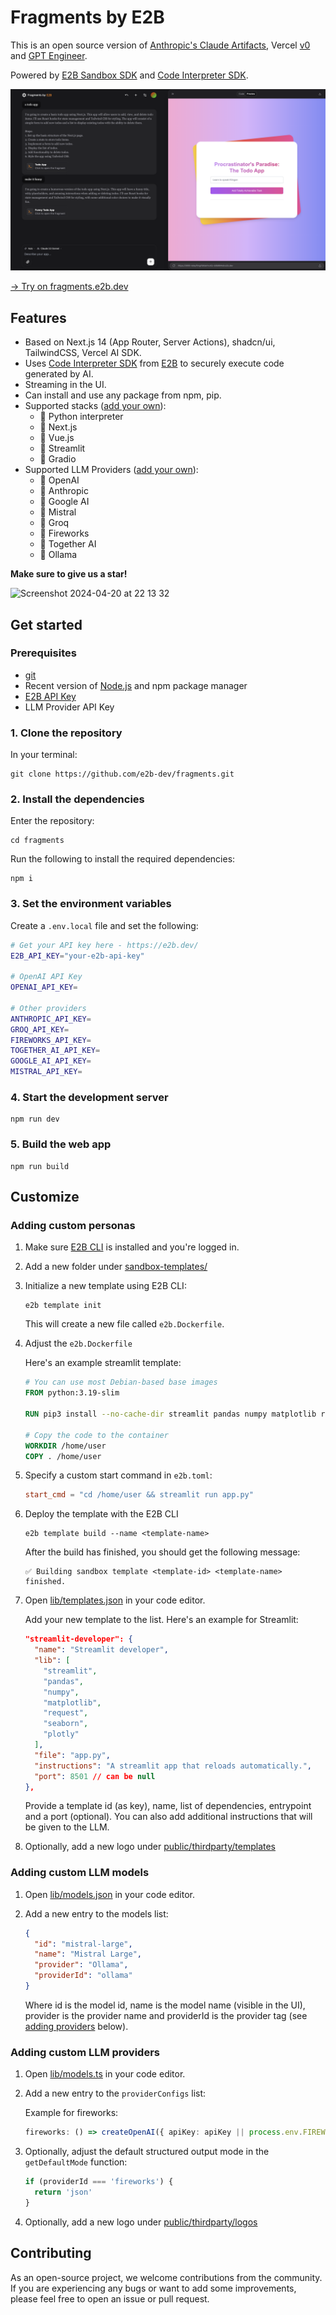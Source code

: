 # Fragments by E2B

This is an open source version of [Anthropic's Claude Artifacts](https://www.anthropic.com/news/claude-3-5-sonnet), Vercel [v0](https://v0.dev) and [GPT Engineer](https://gptengineer.app).

Powered by [E2B Sandbox SDK](https://github.com/e2b-dev/e2b) and [Code Interpreter SDK](https://github.com/e2b-dev/code-interpreter).

![Preview](preview.png)

[→ Try on fragments.e2b.dev](https://fragments.e2b.dev)

## Features

- Based on Next.js 14 (App Router, Server Actions), shadcn/ui, TailwindCSS, Vercel AI SDK.
- Uses [Code Interpreter SDK](https://github.com/e2b-dev/code-interpreter) from [E2B](https://e2b.dev) to securely execute code generated by AI.
- Streaming in the UI.
- Can install and use any package from npm, pip.
- Supported stacks ([add your own](#adding-custom-personas)):
  - 🔸 Python interpreter
  - 🔸 Next.js
  - 🔸 Vue.js
  - 🔸 Streamlit
  - 🔸 Gradio
- Supported LLM Providers ([add your own](#adding-custom-llm-models)):
  - 🔸 OpenAI
  - 🔸 Anthropic
  - 🔸 Google AI
  - 🔸 Mistral
  - 🔸 Groq
  - 🔸 Fireworks
  - 🔸 Together AI
  - 🔸 Ollama

**Make sure to give us a star!**

<img width="165" alt="Screenshot 2024-04-20 at 22 13 32" src="https://github.com/mishushakov/llm-scraper/assets/10400064/11e2a79f-a835-48c4-9f85-5c104ca7bb49">

## Get started

### Prerequisites

- [git](https://git-scm.com)
- Recent version of [Node.js](https://nodejs.org) and npm package manager
- [E2B API Key](https://e2b.dev)
- LLM Provider API Key

### 1. Clone the repository

In your terminal:

```
git clone https://github.com/e2b-dev/fragments.git
```

### 2. Install the dependencies

Enter the repository:

```
cd fragments
```

Run the following to install the required dependencies:

```
npm i
```

### 3. Set the environment variables

Create a `.env.local` file and set the following:

```sh
# Get your API key here - https://e2b.dev/
E2B_API_KEY="your-e2b-api-key"

# OpenAI API Key
OPENAI_API_KEY=

# Other providers
ANTHROPIC_API_KEY=
GROQ_API_KEY=
FIREWORKS_API_KEY=
TOGETHER_AI_API_KEY=
GOOGLE_AI_API_KEY=
MISTRAL_API_KEY=
```

### 4. Start the development server

```
npm run dev
```

### 5. Build the web app

```
npm run build
```

## Customize

### Adding custom personas

1. Make sure [E2B CLI](https://e2b.dev/docs/cli/installation) is installed and you're logged in.

2. Add a new folder under [sandbox-templates/](sandbox-templates/)

3. Initialize a new template using E2B CLI:

    ```
    e2b template init
    ```

    This will create a new file called `e2b.Dockerfile`.

4. Adjust the `e2b.Dockerfile`

    Here's an example streamlit template:

    ```Dockerfile
    # You can use most Debian-based base images
    FROM python:3.19-slim

    RUN pip3 install --no-cache-dir streamlit pandas numpy matplotlib requests seaborn plotly

    # Copy the code to the container
    WORKDIR /home/user
    COPY . /home/user
    ```

5. Specify a custom start command in `e2b.toml`:

    ```toml
    start_cmd = "cd /home/user && streamlit run app.py"
    ```

6. Deploy the template with the E2B CLI

    ```
    e2b template build --name <template-name>
    ```

    After the build has finished, you should get the following message:

    ```
    ✅ Building sandbox template <template-id> <template-name> finished.
    ```

7. Open [lib/templates.json](lib/templates.json) in your code editor.

    Add your new template to the list. Here's an example for Streamlit:

    ```json
    "streamlit-developer": {
      "name": "Streamlit developer",
      "lib": [
        "streamlit",
        "pandas",
        "numpy",
        "matplotlib",
        "request",
        "seaborn",
        "plotly"
      ],
      "file": "app.py",
      "instructions": "A streamlit app that reloads automatically.",
      "port": 8501 // can be null
    },
    ```

    Provide a template id (as key), name, list of dependencies, entrypoint and a port (optional). You can also add additional instructions that will be given to the LLM.

4. Optionally, add a new logo under [public/thirdparty/templates](public/thirdparty/templates)

### Adding custom LLM models

1. Open [lib/models.json](lib/models.ts) in your code editor.

2. Add a new entry to the models list:

    ```json
    {
      "id": "mistral-large",
      "name": "Mistral Large",
      "provider": "Ollama",
      "providerId": "ollama"
    }
    ```

    Where id is the model id, name is the model name (visible in the UI), provider is the provider name and providerId is the provider tag (see [adding providers](#adding-custom-llm-providers) below).

### Adding custom LLM providers

1. Open [lib/models.ts](lib/models.ts) in your code editor.

2. Add a new entry to the `providerConfigs` list:

    Example for fireworks:

    ```ts
    fireworks: () => createOpenAI({ apiKey: apiKey || process.env.FIREWORKS_API_KEY, baseURL: baseURL || 'https://api.fireworks.ai/inference/v1' })(modelNameString),
    ```

3. Optionally, adjust the default structured output mode in the `getDefaultMode` function:

    ```ts
    if (providerId === 'fireworks') {
      return 'json'
    }
    ```

4. Optionally, add a new logo under [public/thirdparty/logos](public/thirdparty/logos)

## Contributing

As an open-source project, we welcome contributions from the community. If you are experiencing any bugs or want to add some improvements, please feel free to open an issue or pull request.
